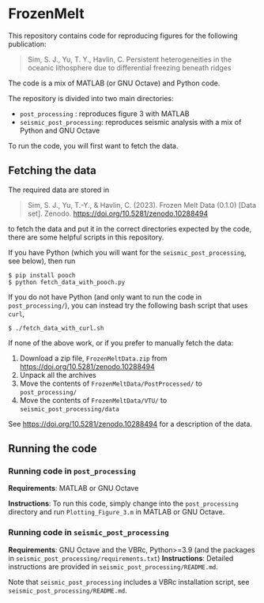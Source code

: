# FrozenMelt

This repository contains code for reproducing figures for the following publication: 

> Sim, S. J., Yu, T. Y., Havlin, C. Persistent heterogeneities in the oceanic lithosphere due to differential freezing beneath ridges

The code is a mix of MATLAB (or GNU Octave) and Python code. 

The repository is divided into two main directories:

* `post_processing` : reproduces figure 3 with MATLAB
* `seismic_post_processing`: reproduces seismic analysis with a mix of Python and GNU Octave

To run the code, you will first want to fetch the data.

## Fetching the data 

The required data are stored in 

> Sim, S. J., Yu, T.-Y., & Havlin, C. (2023). Frozen Melt Data (0.1.0) [Data set]. Zenodo. https://doi.org/10.5281/zenodo.10288494

to fetch the data and put it in the correct directories expected by the code, there
are some helpful scripts in this repository. 

If you have Python (which you will want for the `seismic_post_processing`, 
see below), then run

```commandline
$ pip install pooch
$ python fetch_data_with_pooch.py
```

If you do not have Python (and only want to run the code in `post_processing/`), you can 
instead try the following bash script that uses `curl`,

```commandline
$ ./fetch_data_with_curl.sh
```

If none of the above work, or if you prefer to manually fetch the data:

1. Download a zip file, `FrozenMeltData.zip` from https://doi.org/10.5281/zenodo.10288494
2. Unpack all the archives 
3. Move the contents of `FrozenMeltData/PostProcessed/` to `post_processing/`
4. Move the contents of `FrozenMeltData/VTU/` to `seismic_post_processing/data`

See https://doi.org/10.5281/zenodo.10288494 for a description of the data.

## Running the code 

### Running code in `post_processing`

**Requirements**: MATLAB or GNU Octave

**Instructions**: To run this code, simply change into the `post_processing` 
directory and run `Plotting_Figure_3.m` in MATLAB or GNU Octave.

### Running code in  `seismic_post_processing`

**Requirements**: GNU Octave and the VBRc, Python>=3.9 (and the packages in `seismic_post_processing/requirements.txt`)
**Instructions**: Detailed instructions are provided in `seismic_post_processing/README.md`.

Note that `seismic_post_processing` includes a VBRc installation script, see `seismic_post_processing/README.md`.